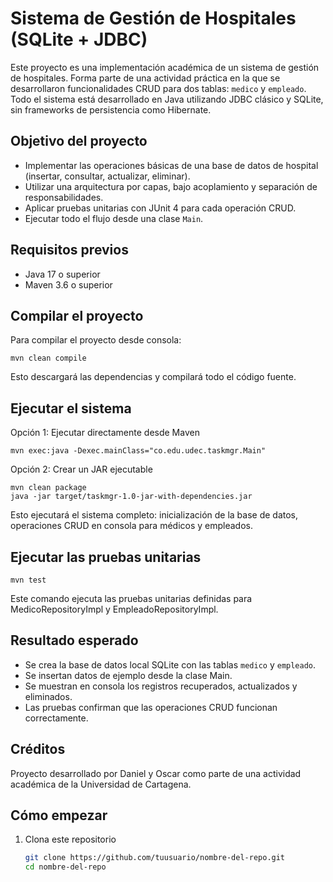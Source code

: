 # Sistema de Gestión de Hospitales (SQLite + JDBC)

Este proyecto es una implementación académica de un sistema de gestión de hospitales. Forma parte de una actividad práctica en la que se desarrollaron funcionalidades CRUD para dos tablas: `medico` y `empleado`. Todo el sistema está desarrollado en Java utilizando JDBC clásico y SQLite, sin frameworks de persistencia como Hibernate.

## Objetivo del proyecto

- Implementar las operaciones básicas de una base de datos de hospital (insertar, consultar, actualizar, eliminar).
- Utilizar una arquitectura por capas, bajo acoplamiento y separación de responsabilidades.
- Aplicar pruebas unitarias con JUnit 4 para cada operación CRUD.
- Ejecutar todo el flujo desde una clase `Main`.


## Requisitos previos

- Java 17 o superior
- Maven 3.6 o superior

## Compilar el proyecto

Para compilar el proyecto desde consola:

    mvn clean compile

Esto descargará las dependencias y compilará todo el código fuente.

## Ejecutar el sistema

Opción 1: Ejecutar directamente desde Maven

    mvn exec:java -Dexec.mainClass="co.edu.udec.taskmgr.Main"

Opción 2: Crear un JAR ejecutable

    mvn clean package
    java -jar target/taskmgr-1.0-jar-with-dependencies.jar

Esto ejecutará el sistema completo: inicialización de la base de datos, operaciones CRUD en consola para médicos y empleados.

## Ejecutar las pruebas unitarias

    mvn test

Este comando ejecuta las pruebas unitarias definidas para MedicoRepositoryImpl y EmpleadoRepositoryImpl.

## Resultado esperado

- Se crea la base de datos local SQLite con las tablas `medico` y `empleado`.
- Se insertan datos de ejemplo desde la clase Main.
- Se muestran en consola los registros recuperados, actualizados y eliminados.
- Las pruebas confirman que las operaciones CRUD funcionan correctamente.

## Créditos

Proyecto desarrollado por Daniel y Oscar como parte de una actividad académica de la Universidad de Cartagena.


##  Cómo empezar

1. Clona este repositorio  
   ```bash
   git clone https://github.com/tuusuario/nombre-del-repo.git
   cd nombre-del-repo
